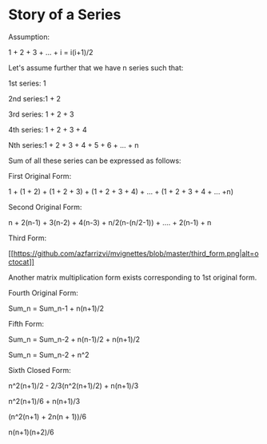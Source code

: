 # Story of a Series

Assumption:

1 + 2 + 3 + ... + i = i\(i+1\)/2

Let's assume further that we have n series such that:

1st series: 1

2nd series:1 + 2

3rd series: 1 + 2 + 3

4th series: 1 + 2 + 3 + 4

Nth series:1 + 2 + 3 + 4 + 5 + 6 + ... + n

Sum of all these series can be expressed as follows:

First Original Form:

1 + \(1 + 2\) + \(1 + 2 + 3\) + \(1 + 2 + 3 + 4\) + ... + \(1 + 2 + 3 + 4 + ... +n\)

Second Original Form:

n + 2\(n-1\) + 3\(n-2\) + 4\(n-3\) + n/2\(n-\(n/2-1\)\) + .... + 2\(n-1\) + n

Third Form:

[[https://github.com/azfarrizvi/mvignettes/blob/master/third_form.png|alt=octocat]]

Another matrix multiplication form exists corresponding to 1st original form.

Fourth Original Form:

Sum\_n = Sum\_n-1 + n\(n+1\)/2

Fifth Form:

Sum\_n = Sum\_n-2 + n\(n-1\)/2 + n\(n+1\)/2

Sum\_n = Sum\_n-2 + n^2

Sixth Closed Form:

n^2\(n+1\)/2 - 2/3\(n^2\(n+1\)/2\) + n\(n+1\)/3

n^2\(n+1\)/6 + n\(n+1\)/3

\(n^2\(n+1\) + 2n\(n + 1\)\)/6

n\(n+1\)\(n+2\)/6


